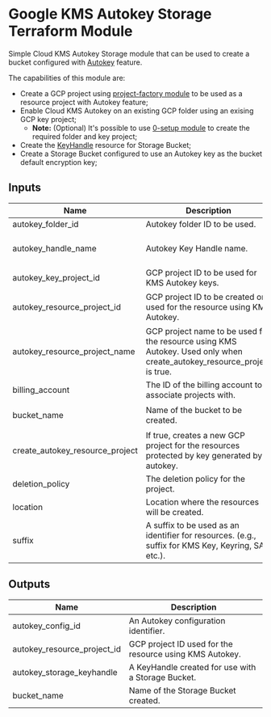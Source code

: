 # Google KMS Autokey Storage Terraform Module

Simple Cloud KMS Autokey Storage module that can be used to create a bucket configured with [Autokey](https://cloud.google.com/kms/docs/autokey-overview) feature.

The capabilities of this module are:

- Create a GCP project using [project-factory module](https://github.com/terraform-google-modules/terraform-google-project-factory) to be used as a resource project with Autokey feature;
- Enable Cloud KMS Autokey on an existing GCP folder using an exising GCP key project;
    - **Note:** (Optional) It's possible to use [0-setup module](../0-setup/README.md) to create the required folder and key project;
- Create the [KeyHandle](https://cloud.google.com/kms/docs/resource-hierarchy#key_handles) resource for Storage Bucket;
- Create a Storage Bucket configured to use an Autokey key as the bucket default encryption key;

<!-- BEGINNING OF PRE-COMMIT-TERRAFORM DOCS HOOK -->
## Inputs

| Name | Description | Type | Default | Required |
|------|-------------|------|---------|:--------:|
| autokey\_folder\_id | Autokey folder ID to be used. | `string` | n/a | yes |
| autokey\_handle\_name | Autokey Key Handle name. | `string` | `"key-handle-storage-bucket"` | no |
| autokey\_key\_project\_id | GCP project ID to be used for KMS Autokey keys. | `string` | n/a | yes |
| autokey\_resource\_project\_id | GCP project ID to be created or used for the resource using KMS Autokey. | `string` | `"autokey-res-project-id"` | no |
| autokey\_resource\_project\_name | GCP project name to be used for the resource using KMS Autokey. Used only when create\_autokey\_resource\_project is true. | `string` | `"autokey-res-project-name"` | no |
| billing\_account | The ID of the billing account to associate projects with. | `string` | n/a | yes |
| bucket\_name | Name of the bucket to be created. | `string` | `"autokey-bucket-example"` | no |
| create\_autokey\_resource\_project | If true, creates a new GCP project for the resources protected by key generated by autokey. | `bool` | `true` | no |
| deletion\_policy | The deletion policy for the project. | `string` | `"DELETE"` | no |
| location | Location where the resources will be created. | `string` | `"us-central1"` | no |
| suffix | A suffix to be used as an identifier for resources. (e.g., suffix for KMS Key, Keyring, SAs, etc.). | `string` | `""` | no |

## Outputs

| Name | Description |
|------|-------------|
| autokey\_config\_id | An Autokey configuration identifier. |
| autokey\_resource\_project\_id | GCP project ID used for the resource using KMS Autokey. |
| autokey\_storage\_keyhandle | A KeyHandle created for use with a Storage Bucket. |
| bucket\_name | Name of the Storage Bucket created. |

<!-- END OF PRE-COMMIT-TERRAFORM DOCS HOOK -->
